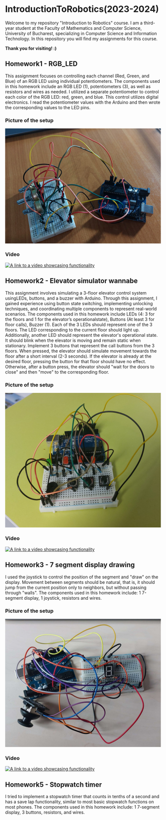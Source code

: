 # IntroductionToRobotics(2023-2024)

Welcome to my repository "Introduction to Robotics" course. I am a third-year student at the Faculty of Mathematics and Computer Science, University of Bucharest, specializing in Computer Science and Information Technology. In this repository you will find my assignments for this course.

**Thank you for visiting! :)**

## Homework1 - RGB_LED
This assignment focuses on controlling each channel (Red, Green, and Blue) of an RGB LED using individual potentiometers. The components used in this homework include an RGB LED (1), potentiometers (3), as well as resistors and wires as needed. I utilized a separate potentiometer to control each color of the RGB LED: red, green, and blue. This control utilizes digital electronics. I read the potentiometer values with the Arduino and then wrote the corresponding values to the LED pins.
### Picture of the setup
![A photo of my setup](https://github.com/CristianaOD/IntroductionToRobotics/blob/main/Homeworks/WhatsApp%20Image%202023-10-21%20at%2021.38.51.jpeg?raw=true)
### Video
[![A link to a video showcasing functionality ](https://youtu.be/S05PshwinNo)](https://consent.youtube.com/m?continue=https%3A%2F%2Fwww.youtube.com%2Fwatch%3Fv%3DS05PshwinNo%26ab_channel%3DDiana-CristianaOjoc%26cbrd%3D1&gl=RO&m=0&pc=yt&cm=4&hl=en&src=1)

## Homework2 - Elevator simulator wannabe
This  assignment  involves  simulating  a  3-floor  elevator  control  system  usingLEDs, buttons, and a buzzer with Arduino. Through this assignment, I gained experience using button state switching, implementing unlocking techniques, and coordinating multiple components to represent real-world scenarios. The components used in this homework include LEDs  (4:  3  for  the  floors  and  1  for  the  elevator’s  operationalstate), Buttons (At least 3 for floor calls), Buzzer (1). 
Each of the 3 LEDs should represent one of the 3 floors. The LED corresponding to the current floor should light up. Additionally, another LED should represent the elevator's operational state. It should blink when the elevator is moving and remain static when stationary. 
Implement 3 buttons that represent the call buttons from the 3 floors. When pressed, the elevator should simulate movement towards the floor after a short interval (2-3 seconds).
If the elevator is already at the desired floor, pressing the button for that floor should have no effect. Otherwise, after a button press, the elevator should "wait for the doors to close" and then "move" to the corresponding floor.

### Picture of the setup
![A photo of my setup](https://github.com/CristianaOD/IntroductionToRobotics/blob/main/Homeworks/Elevator%20simulator%20wannabe.jpeg?raw=true)
### Video
[![A link to a video showcasing functionality ](https://youtu.be/JMy4mJVvdsM?t=5)](https://www.youtube.com/watch?v=JMy4mJVvdsM&ab_channel=Diana-CristianaOjoc)

## Homework3 - 7 segment display drawing
I used the joystick to control the position of the segment and "draw" on the display. Movement between segments should be natural, that is, it should jump from the current position only to neighbors, but without passing through "walls". The components used in this homework include:  1  7-segment  display,  1  joystick,  resistors  and  wires. 

### Picture of the setup
![A photo of my setup](https://github.com/CristianaOD/IntroductionToRobotics/blob/main/Homeworks/7segment%20display.jpg?raw=true)
### Video
[![A link to a video showcasing functionality ](https://youtu.be/adp_y_hMdd4)](https://www.youtube.com/watch?v=adp_y_hMdd4&ab_channel=Diana-CristianaOjoc)

## Homework5 - Stopwatch timer
I tried to implement a stopwatch timer that counts in tenths of a second and has a save lap functionality, similar to most basic stopwatch functions on most phones. The components used in this homework include: 1 7-segment display, 3 buttons, resistors, and wires.



